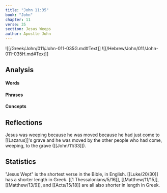```yaml
---
title: "John 11:35"
book: "John"
chapter: 11
verse: 35
section: Jesus Weeps
author: Apostle John
---
```

![[/Greek/John/011/John-011-035G.md#Text]]
![[/Hebrew/John/011/John-011-035H.md#Text]]

## Analysis

#### Words

#### Phrases

#### Concepts

## Reflections

Jesus was weeping because he was moved because he had just come to [[Lazarus]]'s grave and he was moved by the other people who had come, weeping, to the grave ([[John/11/33]]). 

## Statistics

"Jesus Wept" is the shortest verse in the Bible, in English.  [[Luke/20/30]] has a shorter length in Greek.  [[1 Thessalonians/5/16]], [[Matthew/11/15]], [[Matthew/13/9]], and [[Acts/15/18]] are all also shorter in length in Greek.

